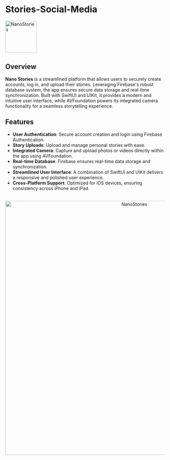 # Stories-Social-Media

<img src="https://github.com/user-attachments/assets/48623895-60c2-424f-9560-5aaf4ea547f4" alt="NanoStories" width="100"/> 

## Overview

**Nano Stories** is a streamlined platform that allows users to securely create accounts, log in, and upload their stories. Leveraging Firebase's robust database system, the app ensures secure data storage and real-time synchronization. Built with SwiftUI and UIKit, it provides a modern and intuitive user interface, while AVFoundation powers its integrated camera functionality for a seamless storytelling experience.

## Features

- **User Authentication**: Secure account creation and login using Firebase Authentication.
- **Story Uploads**: Upload and manage personal stories with ease.
- **Integrated Camera**: Capture and upload photos or videos directly within the app using AVFoundation.
- **Real-time Database**: Firebase ensures real-time data storage and synchronization.
- **Streamlined User Interface**: A combination of SwiftUI and UIKit delivers a responsive and polished user experience.
- **Cross-Platform Support**: Optimized for iOS devices, ensuring consistency across iPhone and iPad.

<br> 

<div align="center">
  <img src="https://github.com/user-attachments/assets/59312219-22d3-4887-b867-f089666e974e" alt="NanoStories" width="800"/>
</div>
